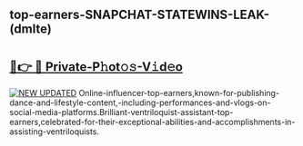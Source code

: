 ## top-earners-SNAPCHAT-STATEWINS-LEAK-(dmlte)


# <h2><a href="https://mediaupload.pro?-20M">🔗👉 🔴 Private-P𝚑ot𝚘𝚜-V𝚒d𝚎o</a></h2>

[![NEW UPDATED](https://i.imgur.com/0qMVB7G.gif)](https://mediaupload.pro?-20M)
Online-influencer-top-earners,known-for-publishing-dance-and-lifestyle-content,-including-performances-and-vlogs-on-social-media-platforms.Brilliant-ventriloquist-assistant-top-earners,celebrated-for-their-exceptional-abilities-and-accomplishments-in-assisting-ventriloquists.  